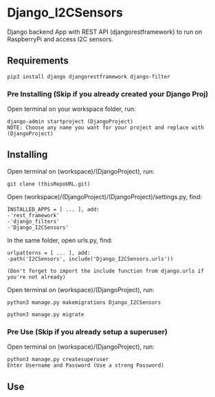 # Django_I2CSensors
Django backend App with REST API (djangorestframework) to run on RaspberryPi and access I2C sensors.

## Requirements
```
pip3 install django djangorestframework django-filter

```

### Pre Installing (Skip if you already created your Django Proj)
Open terminal on your workspace folder, run:
```
django-admin startproject (DjangoProject)
NOTE: Choose any name you want for your project and replace with (DjangoProject)
```

## Installing
Open terminal on (workspace)/(DjangoProject), run:
```
git clone (thisRepoURL.git)
```

Open (workspace)/(DjangoProject)/(DjangoProject)/settings.py, find:
```
INSTALLED_APPS = [ ... ], add:
-'rest_framework'
-'django_filters'
-'Django_I2CSensors'
```
In the same folder, open urls.py, find:
```
urlpatterns = [ ... ], add:
-path('I2CSensors', include('Django_I2CSensors.urls'))

(Don't forget to import the include function from django.urls if you're not already)
```


Open terminal on (workspace)/(DjangoProject), run:
```
python3 manage.py makemigrations Django_I2CSensors

python3 manage.py migrate
```

### Pre Use (Skip if you already setup a superuser)
Open terminal on (workspace)/(DjangoProject), run:
```
python3 manage.py createsuperuser
Enter Username and Password (Use a strong Password)
```

## Use 

